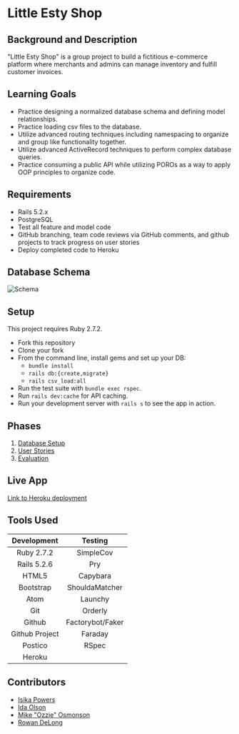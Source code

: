 # Little Esty Shop

## Background and Description

"Little Esty Shop" is a group project to build a fictitious e-commerce platform where merchants and admins can manage inventory and fulfill customer invoices.

## Learning Goals
- Practice designing a normalized database schema and defining model relationships.
- Practice loading csv files to the database.
- Utilize advanced routing techniques including namespacing to organize and group like functionality together.
- Utilize advanced ActiveRecord techniques to perform complex database queries.
- Practice consuming a public API while utilizing POROs as a way to apply OOP principles to organize code.

## Requirements
- Rails 5.2.x
- PostgreSQL
- Test all feature and model code
- GitHub branching, team code reviews via GitHub comments, and github projects to track progress on user stories
- Deploy completed code to Heroku

## Database Schema
![Schema](https://user-images.githubusercontent.com/72399033/134418403-99e1a24c-11fb-442c-a682-01e86095ba7d.png)

## Setup
This project requires Ruby 2.7.2.

* Fork this repository
* Clone your fork
* From the command line, install gems and set up your DB:
    * `bundle install`
    * `rails db:{create,migrate}`
    * `rails csv_load:all`
* Run the test suite with `bundle exec rspec`.
* Run `rails dev:cache` for API caching.
* Run your development server with `rails s` to see the app in action.

## Phases

1. [Database Setup](./doc/db_setup.md)
1. [User Stories](./doc/user_stories.md)
1. [Evaluation](./doc/evaluation.md)

## Live App
[Link to Heroku deployment](https://little-esty-shop-denver.herokuapp.com)

## Tools Used

| Development    |  Testing             |
| :-------------:| :-------------------:|
| Ruby 2.7.2     | SimpleCov            |
| Rails 5.2.6    | Pry                  |
| HTML5          | Capybara             |
| Bootstrap      | ShouldaMatcher       |
| Atom           | Launchy              |
| Git            | Orderly              |
| Github         | Factorybot/Faker     |
| Github Project | Faraday              |
| Postico        | RSpec                |
| Heroku         |                      |

## Contributors

- [Isika Powers](https://github.com/Isikapowers/)
- [Ida Olson](https://github.com/idaolson)
- [Mike "Ozzie" Osmonson](https://github.com/ozzman84)
- [Rowan DeLong](https://github.com/RowanDW)
